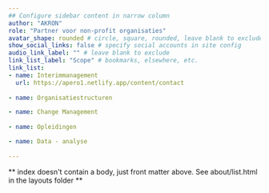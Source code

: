 ```yaml
---
## Configure sidebar content in narrow column
author: "AKRON"
role: "Partner voor non-profit organisaties"
avatar_shape: rounded # circle, square, rounded, leave blank to exclude
show_social_links: false # specify social accounts in site config
audio_link_label: "" # leave blank to exclude
link_list_label: "Scope" # bookmarks, elsewhere, etc.
link_list:
- name: Interimmanagement
  url: https://apero1.netlify.app/content/contact
 
- name: Organisatiestructuren

- name: Change Management
 
- name: Opleidingen

- name: Data - analyse
 
---
```


** index doesn't contain a body, just front matter above.
See about/list.html in the layouts folder **